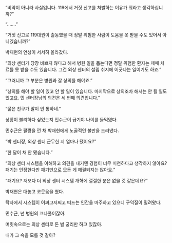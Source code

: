 “비약이 아니라 사실입니다. 119에서 거짓 신고를 처벌하는 이유가 뭐라고 생각하십니까?”

“…….”

“거짓 신고로 119대원이 출동했을 때 정말 위험한 사람이 도움을 못 받을 수도 있어서 아니겠습니까?”

박재현의 언성이 서서히 올라갔다.

“외상 센터가 당장 바쁘지 않다고 해서 병원 일을 돕는다면 정말 위험한 환자는 제때 치료를 못 받을 수도 있습니다. 그건 외상 센터의 설립 취지에 어긋나는 일이기도 하죠.”

“그러니까 그 부분은 병원과 잘 상의를 해야죠.”

“상의를 해야 할 일이 있고 안 할 일이 있습니다. 마지막으로 상의조차 해서는 안 될 일도 있고요. 민 센터장님의 의견은 세 번째 의견입니다.”

“젊은 친구가 말이 안 통하네.”

상황이 불리하다 싶었는지 민수근이 급기야 나이를 들먹였다.

민수근은 팔짱을 낀 채 박재현에게 노골적인 불만을 드러냈다.

“박 센터장, 외상 센터 근무한 지 얼마나 됐어요?”

“한 달이 채 안 됐습니다.”

“외상 센터 시스템을 이해하고 의견을 내기엔 경험이 너무 미천하다고 생각하지 않아요? 패기는 인정한다만 패기만으로 모든 게 해결되지는 않아요.”

“패기요? 저보다 더 외상 센터 시스템 개혁에 절절한 분은 없을 것 같은데요?”

박재현은 대놓고 코웃음을 쳤다.

탁자에서 시스템이 어쩌고저쩌고 떠드는 인간을 마주하고 있으니 구역질이 밀려왔다.

민수근, 넌 병원의 끄나풀이잖아.

머릿속으로는 외상 센터로 돈 벌 궁리만 하고 있잖아.

내가 그 속을 모를 것 같아?